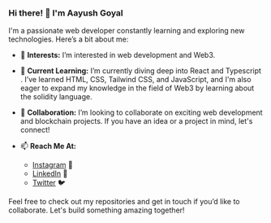 ### Hi there! 👋 I'm Aayush Goyal

I'm a passionate web developer constantly learning and exploring new technologies. Here’s a bit about me:

- 👀 **Interests:** I’m interested in web development and Web3.

- 🌱 **Current Learning:** I’m currently diving deep into React and Typescript . I’ve learned HTML, CSS, Tailwind CSS, and JavaScript, and I'm also eager to expand my knowledge in the field of Web3 by learning about the solidity language.

- 💞️ **Collaboration:** I’m looking to collaborate on exciting web development and blockchain projects. If you have an idea or a project in mind, let's connect!
  
- 📫 **Reach Me At:**
  - [Instagram](https://www.instagram.com/aayushgoyal01) 📸
  - [LinkedIn](https://www.linkedin.com/in/aayush-goyal00) 💼
  - [Twitter](https://twitter.com/AayushG90661528) 🐦
    
Feel free to check out my repositories and get in touch if you’d like to collaborate. Let's build something amazing together!
